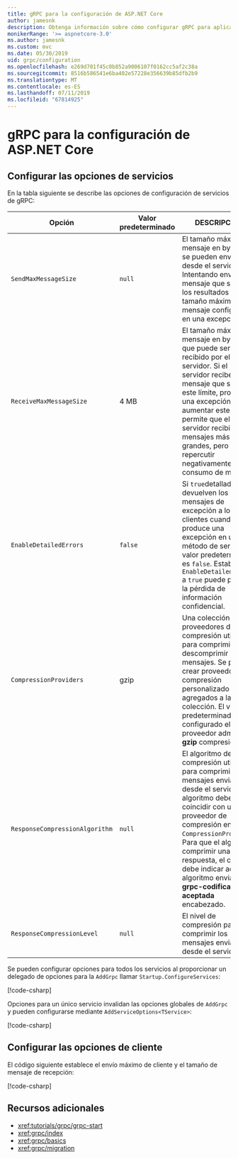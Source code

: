 ```yaml
---
title: gRPC para la configuración de ASP.NET Core
author: jamesnk
description: Obtenga información sobre cómo configurar gRPC para aplicaciones ASP.NET Core.
monikerRange: '>= aspnetcore-3.0'
ms.author: jamesnk
ms.custom: mvc
ms.date: 05/30/2019
uid: grpc/configuration
ms.openlocfilehash: e269d701f45c0b852a9006107f0162cc5af2c38a
ms.sourcegitcommit: 8516b586541e6ba402e57228e356639b85dfb2b9
ms.translationtype: MT
ms.contentlocale: es-ES
ms.lasthandoff: 07/11/2019
ms.locfileid: "67814925"
---
```

# <a name="grpc-for-aspnet-core-configuration"></a>gRPC para la configuración de ASP.NET Core

## <a name="configure-services-options"></a>Configurar las opciones de servicios

En la tabla siguiente se describe las opciones de configuración de servicios de gRPC:

| Opción | Valor predeterminado | DESCRIPCIÓN |
| ------ | ------------- | ----------- |
| `SendMaxMessageSize` | `null` | El tamaño máximo del mensaje en bytes que se pueden enviar desde el servidor. Intentando enviar un mensaje que supera los resultados de tamaño máximo de mensaje configurado en una excepción. |
| `ReceiveMaxMessageSize` | 4 MB | El tamaño máximo del mensaje en bytes, que puede ser recibido por el servidor. Si el servidor recibe un mensaje que supera este límite, produce una excepción. Al aumentar este valor permite que el servidor recibir los mensajes más grandes, pero puede repercutir negativamente en el consumo de memoria. |
| `EnableDetailedErrors` | `false` | Si `true`detallados se devuelven los mensajes de excepción a los clientes cuando se produce una excepción en un método de servicio. El valor predeterminado es `false`. Establecer `EnableDetailedErrors` a `true` puede producir la pérdida de información confidencial. |
| `CompressionProviders` | gzip | Una colección de proveedores de compresión utilizado para comprimir y descomprimir los mensajes. Se pueden crear proveedores de compresión personalizado y agregados a la colección. El valor predeterminado configurado el proveedor admite **gzip** compresión. |
| `ResponseCompressionAlgorithm` | `null` | El algoritmo de compresión utilizado para comprimir los mensajes enviados desde el servidor. El algoritmo debe coincidir con un proveedor de compresión en `CompressionProviders`. Para que el algoritmo comprimir una respuesta, el cliente debe indicar admite el algoritmo enviando el **grpc-codificación aceptada** encabezado. |
| `ResponseCompressionLevel` | `null` | El nivel de compresión para comprimir los mensajes enviados desde el servidor. |

Se pueden configurar opciones para todos los servicios al proporcionar un delegado de opciones para la `AddGrpc` llamar `Startup.ConfigureServices`:

[!code-csharp[](~/grpc/configuration/sample/GrcpService/Startup.cs?name=snippet)]

Opciones para un único servicio invalidan las opciones globales de `AddGrpc` y pueden configurarse mediante `AddServiceOptions<TService>`:

[!code-csharp[](~/grpc/configuration/sample/GrcpService/Startup2.cs?name=snippet)]

## <a name="configure-client-options"></a>Configurar las opciones de cliente

El código siguiente establece el envío máximo de cliente y el tamaño de mensaje de recepción:

[!code-csharp[](~/grpc/configuration/sample/Program.cs?name=snippet&highlight=3-6)]

## <a name="additional-resources"></a>Recursos adicionales

* <xref:tutorials/grpc/grpc-start>
* <xref:grpc/index>
* <xref:grpc/basics>
* <xref:grpc/migration>
